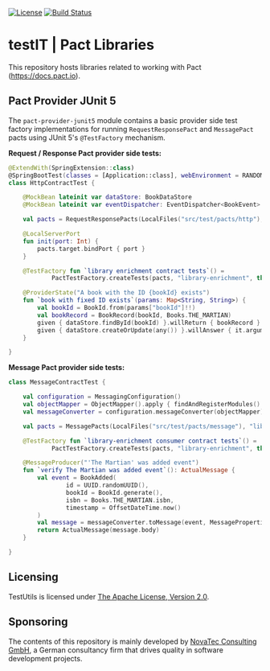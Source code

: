 [![License](https://img.shields.io/badge/License-Apache%20License%202.0-brightgreen.svg)](http://www.apache.org/licenses/LICENSE-2.0.txt)
[![Build Status](https://travis-ci.org/nt-ca-aqe/pact.svg?branch=master)](https://travis-ci.org/nt-ca-aqe/pact)

# testIT | Pact Libraries

This repository hosts libraries related to working with Pact (https://docs.pact.io).

## Pact Provider JUnit 5

The `pact-provider-junit5` module contains a basic provider side test factory
implementations for running `RequestResponsePact` and `MessagePact` pacts
using JUnit 5's `@TestFactory` mechanism.

**Request / Response Pact provider side tests:**

```kotlin
@ExtendWith(SpringExtension::class)
@SpringBootTest(classes = [Application::class], webEnvironment = RANDOM_PORT)
class HttpContractTest {

    @MockBean lateinit var dataStore: BookDataStore
    @MockBean lateinit var eventDispatcher: EventDispatcher<BookEvent>

    val pacts = RequestResponsePacts(LocalFiles("src/test/pacts/http"), "library-service")

    @LocalServerPort
    fun init(port: Int) {
        pacts.target.bindPort { port }
    }

    @TestFactory fun `library enrichment contract tests`() =
            PactTestFactory.createTests(pacts, "library-enrichment", this)

    @ProviderState("A book with the ID {bookId} exists")
    fun `book with fixed ID exists`(params: Map<String, String>) {
        val bookId = BookId.from(params["bookId"]!!)
        val bookRecord = BookRecord(bookId, Books.THE_MARTIAN)
        given { dataStore.findById(bookId) }.willReturn { bookRecord }
        given { dataStore.createOrUpdate(any()) }.willAnswer { it.arguments[0] as BookRecord }
    }

}
```

**Message Pact provider side tests:**

```kotlin
class MessageContractTest {

    val configuration = MessagingConfiguration()
    val objectMapper = ObjectMapper().apply { findAndRegisterModules() }
    val messageConverter = configuration.messageConverter(objectMapper)

    val pacts = MessagePacts(LocalFiles("src/test/pacts/message"), "library-service")

    @TestFactory fun `library-enrichment consumer contract tests`() =
            PactTestFactory.createTests(pacts, "library-enrichment", this)

    @MessageProducer("'The Martian' was added event")
    fun `verify The Martian was added event`(): ActualMessage {
        val event = BookAdded(
                id = UUID.randomUUID(),
                bookId = BookId.generate(),
                isbn = Books.THE_MARTIAN.isbn,
                timestamp = OffsetDateTime.now()
        )
        val message = messageConverter.toMessage(event, MessageProperties())
        return ActualMessage(message.body)
    }

}
```

## Licensing
TestUtils is licensed under [The Apache License, Version 2.0](http://www.apache.org/licenses/LICENSE-2.0.txt).

## Sponsoring
The contents of this repository is mainly developed by
[NovaTec Consulting GmbH](http://www.novatec-gmbh.de/),
a German consultancy firm that drives quality in software development projects.
